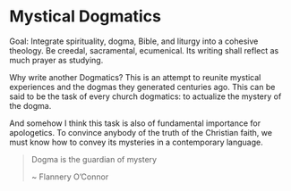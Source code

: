 # Mystical Dogmatics

Goal: Integrate spirituality, dogma, Bible, and liturgy into a cohesive theology. Be creedal, sacramental, ecumenical. Its writing shall reflect as much prayer as studying.

Why write another Dogmatics? This is an attempt to reunite mystical experiences and the dogmas they generated centuries ago. This can be said to be the task of every church dogmatics: to actualize the mystery of the dogma.

And somehow I think this task is also of fundamental importance for apologetics. To convince anybody of the truth of the Christian faith, we must know how to convey its mysteries in a contemporary language.

> Dogma is the guardian of mystery
>
> ~ Flannery O’Connor
